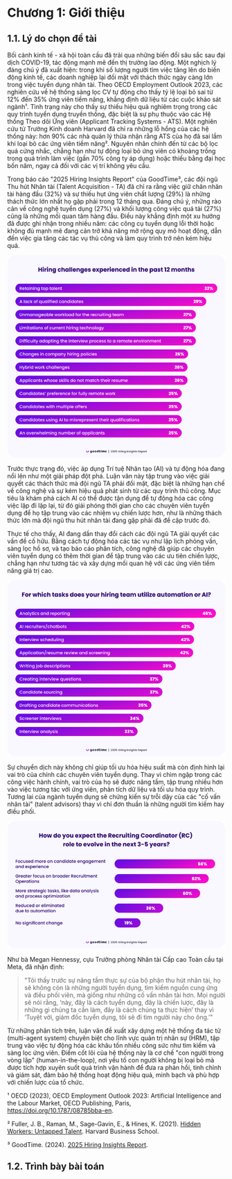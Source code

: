 # Chương 1: Giới thiệu

## 1.1. Lý do chọn đề tài

Bối cảnh kinh tế - xã hội toàn cầu đã trải qua những biến đổi sâu sắc sau đại dịch COVID-19, tác động mạnh mẽ đến thị trường lao động. Một nghịch lý đáng chú ý đã xuất hiện: trong khi số lượng người tìm việc tăng lên do biến động kinh tế, các doanh nghiệp lại đối mặt với thách thức ngày càng lớn trong việc tuyển dụng nhân tài. Theo OECD Employment Outlook 2023, các nghiên cứu về hệ thống sàng lọc CV tự động cho thấy tỷ lệ loại bỏ sai từ 12% đến 35% ứng viên tiềm năng, khẳng định dữ liệu từ các cuộc khảo sát ngành¹. Tình trạng này cho thấy sự thiếu hiệu quả nghiêm trọng trong các quy trình tuyển dụng truyền thống, đặc biệt là sự phụ thuộc vào các Hệ thống Theo dõi Ứng viên (Applicant Tracking Systems - ATS). Một nghiên cứu từ Trường Kinh doanh Harvard đã chỉ ra những lỗ hổng của các hệ thống này: hơn 90% các nhà quản lý thừa nhận rằng ATS của họ đã sai lầm khi loại bỏ các ứng viên tiềm năng². Nguyên nhân chính đến từ các bộ lọc quá cứng nhắc, chẳng hạn như tự động loại bỏ ứng viên có khoảng trống trong quá trình làm việc (gần 70% công ty áp dụng) hoặc thiếu bằng đại học bốn năm, ngay cả đối với các vị trí không yêu cầu.

Trong báo cáo "2025 Hiring Insights Report" của GoodTime³, các đội ngũ Thu hút Nhân tài (Talent Acquisition - TA) đã chỉ ra rằng việc giữ chân nhân tài hàng đầu (32%) và sự thiếu hụt ứng viên chất lượng (29%) là những thách thức lớn nhất họ gặp phải trong 12 tháng qua. Đáng chú ý, những rào cản về công nghệ tuyển dụng (27%) và khối lượng công việc quá tải (27%) cũng là những mối quan tâm hàng đầu. Điều này khẳng định một xu hướng đã được ghi nhận trong nhiều năm: các công cụ tuyển dụng lỗi thời hoặc không đủ mạnh mẽ đang cản trở khả năng mở rộng quy mô hoạt động, dẫn đến việc gia tăng các tác vụ thủ công và làm quy trình trở nên kém hiệu quả.

![Hình 1.1: Các thách thức tuyển dụng trong 12 tháng qua (Nguồn: GoodTime, 2025 Hiring Insights Report)](./image.png)

Trước thực trạng đó, việc áp dụng Trí tuệ Nhân tạo (AI) và tự động hóa đang nổi lên như một giải pháp đột phá. Luận văn này tập trung vào việc giải quyết các thách thức mà đội ngũ TA phải đối mặt, đặc biệt là những hạn chế về công nghệ và sự kém hiệu quả phát sinh từ các quy trình thủ công. Mục tiêu là khám phá cách AI có thể được tận dụng để tự động hóa các công việc lặp đi lặp lại, từ đó giải phóng thời gian cho các chuyên viên tuyển dụng để họ tập trung vào các nhiệm vụ chiến lược hơn, như là những thách thức lớn mà đội ngũ thu hút nhân tài đang gặp phải đã đề cập trước đó.

Thực tế cho thấy, AI đang dần thay đổi cách các đội ngũ TA giải quyết các vấn đề cố hữu. Bằng cách tự động hóa các tác vụ như lập lịch phỏng vấn, sàng lọc hồ sơ, và tạo báo cáo phân tích, công nghệ đã giúp các chuyên viên tuyển dụng có thêm thời gian để tập trung vào các ưu tiên chiến lược, chẳng hạn như tương tác và xây dựng mối quan hệ với các ứng viên tiềm năng giá trị cao.

![Hình 1.2: Các tác vụ mà đội ngũ tuyển dụng đang sử dụng tự động hóa hoặc AI (Nguồn: GoodTime, 2025 Hiring Insights Report)](./image-1.png)

Sự chuyển dịch này không chỉ giúp tối ưu hóa hiệu suất mà còn định hình lại vai trò của chính các chuyên viên tuyển dụng. Thay vì chìm ngập trong các công việc hành chính, vai trò của họ sẽ được nâng tầm, tập trung nhiều hơn vào việc tương tác với ứng viên, phân tích dữ liệu và tối ưu hóa quy trình. Tương lai của ngành tuyển dụng sẽ chứng kiến sự trỗi dậy của các "cố vấn nhân tài" (talent advisors) thay vì chỉ đơn thuần là những người tìm kiếm hay điều phối.

![Hình 1.3: Dự báo về sự phát triển vai trò của Điều phối viên Tuyển dụng trong 3-5 năm tới (Nguồn: GoodTime, 2025 Hiring Insights Report)](./image-2.png)

Như bà Megan Hennessy, cựu Trưởng phòng Nhân tài Cấp cao Toàn cầu tại Meta, đã nhận định:

> "Tôi thấy trước sự nâng tầm thực sự của bộ phận thu hút nhân tài, họ sẽ không còn là những người tuyển dụng, tìm kiếm nguồn cung ứng và điều phối viên, mà giống như những cố vấn nhân tài hơn. Mọi người sẽ nói rằng, ‘này, đây là cách tuyển dụng, đây là chiến lược, đây là những gì chúng ta cần làm, đây là cách chúng ta thực hiện’ thay vì ‘Tuyệt vời, giám đốc tuyển dụng, tôi sẽ đi tìm người này cho ông.’"

Từ những phân tích trên, luận văn đề xuất xây dựng một hệ thống đa tác tử (multi-agent system) chuyên biệt cho lĩnh vực quản trị nhân sự (HRM), tập trung vào việc tự động hóa các khâu tốn nhiều công sức như tìm kiếm và sàng lọc ứng viên. Điểm cốt lõi của hệ thống này là cơ chế "con người trong vòng lặp" (human-in-the-loop), nơi yếu tố con người không bị loại bỏ mà được tích hợp xuyên suốt quá trình vận hành để đưa ra phản hồi, tinh chỉnh và giám sát, đảm bảo hệ thống hoạt động hiệu quả, minh bạch và phù hợp với chiến lược của tổ chức.

¹ OECD (2023), OECD Employment Outlook 2023: Artificial Intelligence and the Labour Market, OECD Publishing, Paris, https://doi.org/10.1787/08785bba-en.

² Fuller, J. B., Raman, M., Sage-Gavin, E., & Hines, K. (2021). [Hidden Workers: Untapped Talent](https://www.hbs.edu/ris/Publication%20Files/2020/May/19-062_05.pdf). Harvard Business School.

³ GoodTime. (2024). [2025 Hiring Insights Report](https://goodtime.io/resources/thank-you-report-hiring-insights-2025/lessons-from-2024/).

## 1.2. Trình bày bài toán
